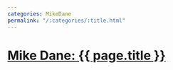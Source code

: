 ```yaml
---
categories: MikeDane
permalink: "/:categories/:title.html"
---
```


# [Mike Dane: {{ page.title }}](https://youtu.be/iNZBEki_x6o)



